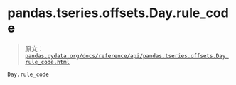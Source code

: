 # pandas.tseries.offsets.Day.rule_code

> 原文：[`pandas.pydata.org/docs/reference/api/pandas.tseries.offsets.Day.rule_code.html`](https://pandas.pydata.org/docs/reference/api/pandas.tseries.offsets.Day.rule_code.html)

```py
Day.rule_code
```
